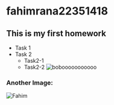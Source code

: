 # fahimrana22351418
## This is my first homework
* Task 1
* Task 2
  * Task2-1
  * Task2-2
  ![bobooooooooooo](https://github.com/FAHIM-RANA/fahimrana22351418/assets/126054498/20014ac8-29b3-40ac-b565-a70eb5a34401)
### Another Image:
![Fahim](https://github.com/FAHIM-RANA/fahimrana22351418/assets/126054498/2c049fd5-7d22-4648-bbd0-b52a3d8c26fb)
